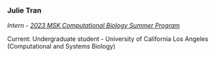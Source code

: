 ### Julie Tran

_Intern - [2023 MSK Computational Biology Summer Program]()_

Current: Undergraduate student - University of California Los Angeles (Computational and Systems Biology)
